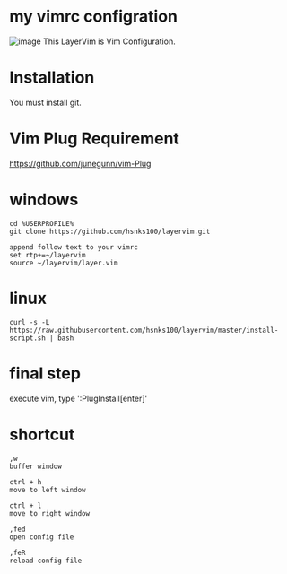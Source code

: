 # my vimrc configration


![image](https://user-images.githubusercontent.com/3623889/28023502-0d4d321a-65c9-11e7-9bf1-8cbc9902f5cd.png)
This LayerVim is Vim Configuration.

# Installation
You must install git. 


# Vim Plug Requirement

https://github.com/junegunn/vim-Plug 

# windows
```
cd %USERPROFILE%
git clone https://github.com/hsnks100/layervim.git

append follow text to your vimrc
set rtp+=~/layervim  
source ~/layervim/layer.vim
```

# linux
```
curl -s -L https://raw.githubusercontent.com/hsnks100/layervim/master/install-script.sh | bash
```

# final step
execute vim, type ':PlugInstall[enter]'

# shortcut

```
,w
buffer window

ctrl + h
move to left window 

ctrl + l
move to right window

,fed
open config file

,feR
reload config file
```




